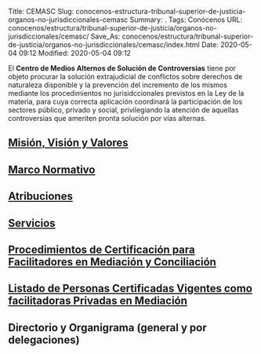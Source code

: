 Title: CEMASC
Slug: conocenos-estructura-tribunal-superior-de-justicia-organos-no-jurisdiccionales-cemasc
Summary: .
Tags: Conócenos
URL: conocenos/estructura/tribunal-superior-de-justicia/organos-no-jurisdiccionales/cemasc/
Save_As: conocenos/estructura/tribunal-superior-de-justicia/organos-no-jurisdiccionales/cemasc/index.html
Date: 2020-05-04 09:12
Modified: 2020-05-04 09:12


El **Centro de Medios Alternos de Solución de Controversias** tiene por objeto procurar la solución extrajudicial de conflictos sobre derechos de naturaleza disponible y la prevención del incremento de los mismos mediante los procedimientos no jurisidccionales previstos en la Ley de la materia, para cuya correcta aplicación coordinará la participación de los sectores público, privado y social, privilegiando la atención de aquellas controversias que ameriten pronta solución por vías alternas.

## [Misión, Visión y Valores](mision-vision-y-valores/)

## [Marco Normativo](marco-normativo/)

## [Atribuciones](atribuciones/)

## [Servicios](servicios/)

## [Procedimientos de Certificación para Facilitadores en Mediación y Conciliación](procedimientos-de-certificacion-para-facilitadores-en-mediacion-y-conciliacion/)

## [Listado de Personas Certificadas Vigentes como facilitadoras Privadas en Mediación](listado-de-personas-certificadas-vigentes-como-facilitadoras-privadas-en-mediacion/)

## Directorio y Organigrama (general y por delegaciones)



